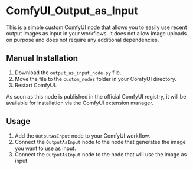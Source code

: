 # ComfyUI_Output_as_Input

This is a simple custom ComfyUI node that allows you to easily use recent output images as input in your workflows. It does not allow image uploads on purpose and does not require any additional dependencies.

## Manual Installation

1. Download the `output_as_input_node.py` file.
2. Move the file to the `custom_nodes` folder in your ComfyUI directory.
3. Restart ComfyUI.

As soon as this node is published in the official ComfyUI registry, it will be available for installation via the ComfyUI extension manager.

## Usage

1. Add the `OutputAsInput` node to your ComfyUI workflow.
2. Connect the `OutputAsInput` node to the node that generates the image you want to use as input.
3. Connect the `OutputAsInput` node to the node that will use the image as input.
